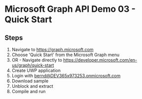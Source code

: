# Microsoft Graph API Demo 03 - Quick Start

## Steps
1. Navigate to https://graph.microsoft.com
1. Choose 'Quick Start' from the Microsoft Graph menu
1. OR - Navigate directly to https://developer.microsoft.com/en-us/graph/quick-start
1. Create UWP application
1. Login with bernd@DEV365x973253.onmicrosoft.com
1. Download sample
1. Unblock and extract
1. Compile and run

